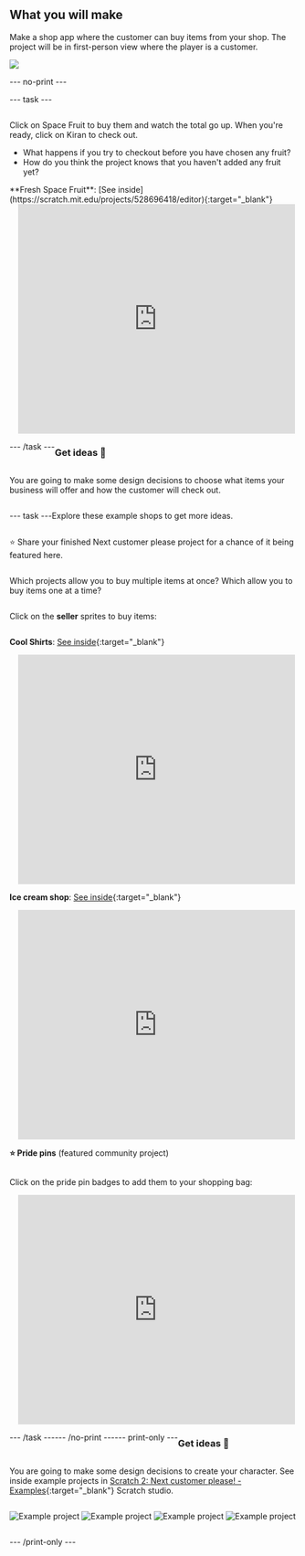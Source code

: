 ## What you will make

Make a shop app where the customer can buy items from your shop. The project will be in first-person view where the player is a customer. 

![](images/example-strip.png)

--- no-print ---

--- task ---

<div style="display: flex; flex-wrap: wrap">
<div style="flex-basis: 175px; flex-grow: 1">  

Click on Space Fruit to buy them and watch the total go up. When you're ready, click on Kiran to check out. 

+ What happens if you try to checkout before you have chosen any fruit? 
+ How do you think the project knows that you haven't added any fruit yet?

</div>
<div>
**Fresh Space Fruit**: [See inside](https://scratch.mit.edu/projects/528696418/editor){:target="_blank"}
<div class="scratch-preview" style="margin-left: 15px;">
  <iframe allowtransparency="true" width="485" height="402" src="https://scratch.mit.edu/projects/embed/528696418/?autostart=false" frameborder="0"></iframe>
</div>
</div>

--- /task ---

### Get ideas 💭

You are going to make some design decisions to choose what items your business will offer and how the customer will check out. 

--- task ---

Explore these example shops to get more ideas. 
  
⭐ Share your finished Next customer please project for a chance of it being featured here.
  
Which projects allow you to buy multiple items at once? Which allow you to buy items one at a time?

Click on the **seller** sprites to buy items:

**Cool Shirts**: [See inside](https://scratch.mit.edu/projects/528697069/editor){:target="_blank"}
<div class="scratch-preview" style="margin-left: 15px;">
  <iframe allowtransparency="true" width="485" height="402" src="https://scratch.mit.edu/projects/embed/528697069/?autostart=false" frameborder="0"></iframe>
</div>

**Ice cream shop**: [See inside](https://scratch.mit.edu/projects/525972748/editor){:target="_blank"}
<div class="scratch-preview" style="margin-left: 15px;">
  <iframe allowtransparency="true" width="485" height="402" src="https://scratch.mit.edu/projects/embed/525972748/?autostart=false" frameborder="0"></iframe>
</div>

**⭐ Pride pins** (featured community project)

Click on the pride pin badges to add them to your shopping bag:

<div class="scratch-preview" style="margin-left: 15px;">
  <iframe allowtransparency="true" width="485" height="402" src="https://scratch.mit.edu/projects/embed/750787529/?autostart=false" frameborder="0"></iframe>
</div>
  
--- /task ---

--- /no-print ---

--- print-only ---

### Get ideas 💭

You are going to make some design decisions to create your character. See inside example projects in [Scratch 2: Next customer please! - Examples](https://scratch.mit.edu/studios/29611454/){:target="_blank"} Scratch studio.

![Example project](images/fruit.png)
![Example project](images/tshirt.png)
![Example project](images/icecream.png)
![Example project](images/vending.png)

--- /print-only ---

